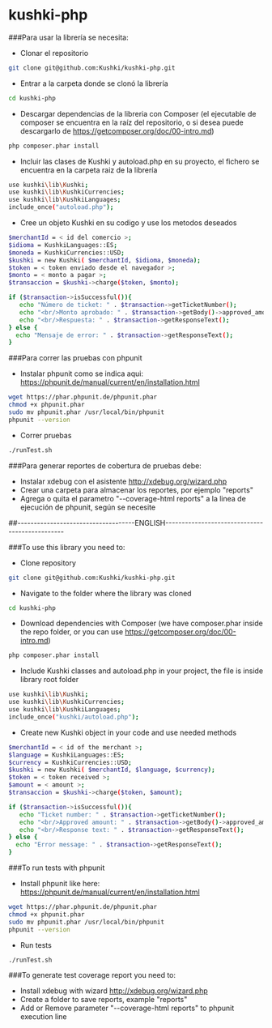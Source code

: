 # kushki-php

###Para usar la librería se necesita:
  - Clonar el repositorio
```sh
git clone git@github.com:Kushki/kushki-php.git
```
  - Entrar a la carpeta donde se clonó la librería
```sh
cd kushki-php
```

  - Descargar dependencias de la libreria con Composer (el ejecutable de composer se encuentra en la raíz del repositorio,
  o si desea puede descargarlo de https://getcomposer.org/doc/00-intro.md)
```sh
php composer.phar install
```
  - Incluir las clases de Kushki y autoload.php en su proyecto, el fichero se encuentra en la carpeta raiz de la librería
```sh
use kushki\lib\Kushki;
use kushki\lib\KushkiCurrencies;
use kushki\lib\KushkiLanguages;
include_once("autoload.php");
```
  - Cree un objeto Kushki en su codigo y use los metodos deseados
```sh
$merchantId = < id del comercio >;
$idioma = KushkiLanguages::ES;
$moneda = KushkiCurrencies::USD;
$kushki = new Kushki( $merchantId, $idioma, $moneda);
$token = < token enviado desde el navegador >;
$monto = < monto a pagar >;
$transaccion = $kushki->charge($token, $monto);

if ($transaction->isSuccessful()){
   echo "Número de ticket: " . $transaction->getTicketNumber();
   echo "<br/>Monto aprobado: " . $transaction->getBody()->approved_amount;
   echo "<br/>Respuesta: " . $transaction->getResponseText();
} else {
  echo "Mensaje de error: " . $transaction->getResponseText();
}
```

###Para correr las pruebas con phpunit
  - Instalar phpunit como se indica aqui: https://phpunit.de/manual/current/en/installation.html
```sh
wget https://phar.phpunit.de/phpunit.phar
chmod +x phpunit.phar
sudo mv phpunit.phar /usr/local/bin/phpunit
phpunit --version
```  
  - Correr pruebas
```sh
./runTest.sh
```

###Para generar reportes de cobertura de pruebas debe:
  - Instalar xdebug con el asistente http://xdebug.org/wizard.php
  - Crear una carpeta para almacenar los reportes, por ejemplo "reports"
  - Agrega o quita el parametro "--coverage-html reports" a la linea de ejecución de phpunit, según se necesite 

##------------------------------------ENGLISH-----------------------------------------------

###To use this library you need to:
  - Clone repository
```sh
git clone git@github.com:Kushki/kushki-php.git
```
  - Navigate to the folder where the library was cloned
```sh
cd kushki-php
```

  - Download dependencies with Composer (we have composer.phar inside the repo folder, or you can use
  https://getcomposer.org/doc/00-intro.md)
```sh
php composer.phar install
```
  - Include Kushki classes and autoload.php in your project, the file is inside library root folder
```sh
use kushki\lib\Kushki;
use kushki\lib\KushkiCurrencies;
use kushki\lib\KushkiLanguages;
include_once("kushki/autoload.php");
```
  - Create new Kushki object in your code and use needed methods
```sh
$merchantId = < id of the merchant >;
$language = KushkiLanguages::ES;
$currency = KushkiCurrencies::USD;
$kushki = new Kushki( $merchantId, $language, $currency);
$token = < token received >;
$amount = < amount >;
$transaccion = $kushki->charge($token, $amount);

if ($transaction->isSuccessful()){
   echo "Ticket number: " . $transaction->getTicketNumber();
   echo "<br/>Approved amount: " . $transaction->getBody()->approved_amount;
   echo "<br/>Response text: " . $transaction->getResponseText();
} else {
  echo "Error message: " . $transaction->getResponseText();
}
```

###To run tests with phpunit
  - Install phpunit like here: https://phpunit.de/manual/current/en/installation.html
```sh
wget https://phar.phpunit.de/phpunit.phar
chmod +x phpunit.phar
sudo mv phpunit.phar /usr/local/bin/phpunit
phpunit --version
```  
  - Run tests
```sh
./runTest.sh
```


###To generate test coverage report you need to:
  - Install xdebug with wizard http://xdebug.org/wizard.php
  - Create a folder to save reports, example "reports"
  - Add or Remove parameter "--coverage-html reports" to phpunit execution line 
